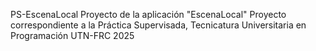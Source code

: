 PS-EscenaLocal
Proyecto de la aplicación "EscenaLocal" Proyecto correspondiente a la Práctica Supervisada, Tecnicatura Universitaria en Programación UTN-FRC 2025
 
 
